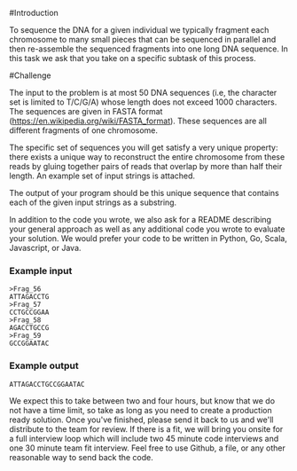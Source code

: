 #Introduction

To sequence the DNA for a given individual we typically fragment each chromosome to many small pieces that can be sequenced in parallel and then re-assemble the sequenced fragments into one long DNA sequence. In this task we ask that you take on a specific subtask of this process.

#Challenge

The input to the problem is at most 50 DNA sequences (i.e, the character set is limited to T/C/G/A) whose length does not exceed 1000 characters. The sequences are given in FASTA format (https://en.wikipedia.org/wiki/FASTA_format). These sequences are all different fragments of one chromosome.

The specific set of sequences you will get satisfy a very unique property:  there exists a unique way to reconstruct the entire chromosome from these reads by gluing together pairs of reads that overlap by more than half their length. An example set of input strings is attached.

The output of your program should be this unique sequence that contains each of the given input strings as a substring.

In addition to the code you wrote, we also ask for a README describing your general approach as well as any additional code you wrote to evaluate your solution. We would prefer your code to be written in Python, Go, Scala, Javascript, or Java.

### Example input

```
>Frag_56
ATTAGACCTG
>Frag_57
CCTGCCGGAA
>Frag_58
AGACCTGCCG
>Frag_59
GCCGGAATAC
```

### Example output

```
ATTAGACCTGCCGGAATAC
```

We expect this to take between two and four hours, but know that we do not have a time limit, so take as long as you need to create a production ready solution. Once you've finished, please send it back to us and we'll distribute to the team for review. If there is a fit, we will bring you onsite for a full interview loop which will include two 45 minute code interviews and one 30 minute team fit interview. Feel free to use Github, a file, or any other reasonable way to send back the code.
